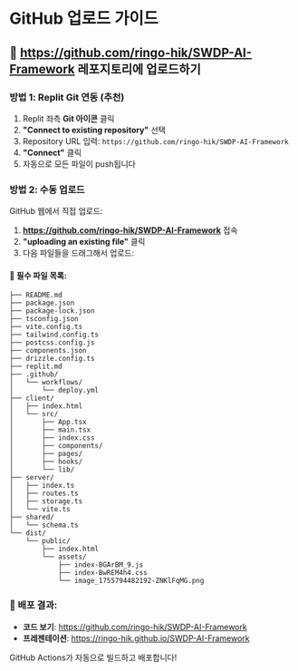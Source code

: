 # GitHub 업로드 가이드

## 🚀 https://github.com/ringo-hik/SWDP-AI-Framework 레포지토리에 업로드하기

### 방법 1: Replit Git 연동 (추천)
1. Replit 좌측 **Git 아이콘** 클릭
2. **"Connect to existing repository"** 선택
3. Repository URL 입력: `https://github.com/ringo-hik/SWDP-AI-Framework`
4. **"Connect"** 클릭
5. 자동으로 모든 파일이 push됩니다

### 방법 2: 수동 업로드
GitHub 웹에서 직접 업로드:

1. **https://github.com/ringo-hik/SWDP-AI-Framework** 접속
2. **"uploading an existing file"** 클릭
3. 다음 파일들을 드래그해서 업로드:

#### 📁 필수 파일 목록:
```
├── README.md
├── package.json
├── package-lock.json
├── tsconfig.json
├── vite.config.ts
├── tailwind.config.ts
├── postcss.config.js
├── components.json
├── drizzle.config.ts
├── replit.md
├── .github/
│   └── workflows/
│       └── deploy.yml
├── client/
│   ├── index.html
│   └── src/
│       ├── App.tsx
│       ├── main.tsx
│       ├── index.css
│       ├── components/
│       ├── pages/
│       ├── hooks/
│       └── lib/
├── server/
│   ├── index.ts
│   ├── routes.ts
│   ├── storage.ts
│   └── vite.ts
├── shared/
│   └── schema.ts
└── dist/
    └── public/
        ├── index.html
        └── assets/
            ├── index-BGArBM_9.js
            ├── index-BwREM4h4.css
            └── image_1755794482192-ZNKlFqMG.png
```

### 🎯 배포 결과:
- **코드 보기**: https://github.com/ringo-hik/SWDP-AI-Framework
- **프레젠테이션**: https://ringo-hik.github.io/SWDP-AI-Framework

GitHub Actions가 자동으로 빌드하고 배포합니다!